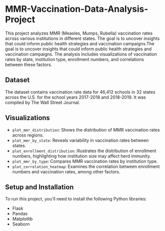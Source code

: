 # MMR-Vaccination-Data-Analysis-Project
This project analyzes MMR (Measles, Mumps, Rubella) vaccination rates across various institutions in different states. The goal is to uncover insights that could inform public health strategies and vaccination campaigns.The goal is to uncover insights that could inform public health strategies and vaccination campaigns. The analysis includes visualizations of vaccination rates by state, institution type, enrollment numbers, and correlations between these factors.
## Dataset
The dataset contains vaccination rate data for 46,412 schools in 32 states across the U.S. for the school years 2017-2018 and 2018-2019. It was compiled by The Wall Street Journal.

## Visualizations
- `plot_mmr_distribution`: Shows the distribution of MMR vaccination rates across regions.
- `plot_mmr_by_state`: Reveals variability in vaccination rates between states.
- `plot_enrollment_distribution`: Illustrates the distribution of enrollment numbers, highlighting how institution size may affect herd immunity.
- `plot_mmr_by_type`: Compares MMR vaccination rates by institution type.
- `plot_correlation_heatmap`: Examines the correlation between enrollment numbers and vaccination rates, among other factors.

## Setup and Installation
To run this project, you'll need to install the following Python libraries:
- Flask
- Pandas
- Matplotlib
- Seaborn

